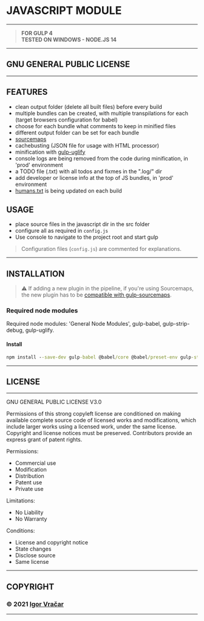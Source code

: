 # JAVASCRIPT MODULE

---

> **FOR GULP 4**\
> **TESTED ON WINDOWS - NODE.JS 14**

---

## GNU GENERAL PUBLIC LICENSE

---

## FEATURES

- clean output folder (delete all built files) before every build
- multiple bundles can be created, with multiple transpilations for each (target browsers configuration for babel)
- choose for each bundle what comments to keep in minified files
- different output folder can be set for each bundle
- [sourcemaps](https://www.npmjs.com/package/gulp-sourcemaps)
- cachebusting (JSON file for usage with HTML processor)
- minification with [gulp-uglify](https://www.npmjs.com/package/gulp-uglify)
- console logs are being removed from the code during minification, in 'prod' environment
- a TODO file (.txt) with all todos and fixmes in the ".log/" dir
- add developer or license info at the top of JS bundles, in 'prod' environment
- [humans.txt](https://humanstxt.org/) is being updated on each build

## USAGE

- place source files in the javascript dir in the src folder
- configure all as required in `config.js`
- Use console to navigate to the project root and start gulp

> Configuration files (`config.js`) are commented for explanations.

---

## INSTALLATION

> :warning: If adding a new plugin in the pipeline, if you're using Sourcemaps, the new plugin has to be [compatible with gulp-sourcemaps](https://github.com/gulp-sourcemaps/gulp-sourcemaps/wiki/Plugins-with-gulp-sourcemaps-support).

### Required node modules

Required node modules: 'General Node Modules', gulp-babel, gulp-strip-debug, gulp-uglify.

#### Install

```cmd
npm install --save-dev gulp-babel @babel/core @babel/preset-env gulp-strip-debug gulp-uglify
```

---

## LICENSE

---

GNU GENERAL PUBLIC LICENSE V3.0

Permissions of this strong copyleft license are conditioned on making available complete source code of licensed works and modifications, which include larger works using a licensed work, under the same license. Copyright and license notices must be preserved. Contributors provide an express grant of patent rights.

Permissions:

- Commercial use
- Modification
- Distribution
- Patent use
- Private use

Limitations:

- No Liability
- No Warranty

Conditions:

- License and copyright notice
- State changes
- Disclose source
- Same license

---

## COPYRIGHT

### **© 2021 [Igor Vračar](https://www.igorvracar.com)**

---
